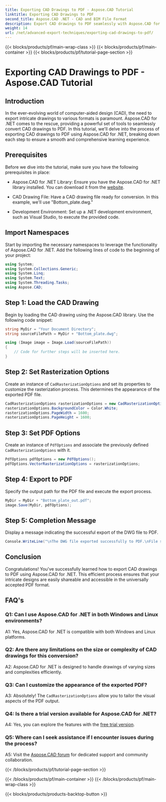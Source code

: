 ```yaml
---
title: Exporting CAD Drawings to PDF - Aspose.CAD Tutorial
linktitle: Exporting CAD Drawings to PDF
second_title: Aspose.CAD .NET - CAD and BIM File Format
description: Export CAD drawings to PDF seamlessly with Aspose.CAD for .NET. Follow our step-by-step guide for efficient conversion.
weight: 14
url: /net/advanced-export-techniques/exporting-cad-drawings-to-pdf/
---
```


{{< blocks/products/pf/main-wrap-class >}}
{{< blocks/products/pf/main-container >}}
{{< blocks/products/pf/tutorial-page-section >}}

# Exporting CAD Drawings to PDF - Aspose.CAD Tutorial

## Introduction

In the ever-evolving world of computer-aided design (CAD), the need to export intricate drawings to various formats is paramount. Aspose.CAD for .NET comes to the rescue, providing a powerful set of tools to seamlessly convert CAD drawings to PDF. In this tutorial, we'll delve into the process of exporting CAD drawings to PDF using Aspose.CAD for .NET, breaking down each step to ensure a smooth and comprehensive learning experience.

## Prerequisites

Before we dive into the tutorial, make sure you have the following prerequisites in place:

- Aspose.CAD for .NET Library: Ensure you have the Aspose.CAD for .NET library installed. You can download it from the [website](https://releases.aspose.com/cad/net/).

- CAD Drawing File: Have a CAD drawing file ready for conversion. In this example, we'll use "Bottom_plate.dwg."

- Development Environment: Set up a .NET development environment, such as Visual Studio, to execute the provided code.

## Import Namespaces

Start by importing the necessary namespaces to leverage the functionality of Aspose.CAD for .NET. Add the following lines of code to the beginning of your project:

```csharp
using System;
using System.Collections.Generic;
using System.Linq;
using System.Text;
using System.Threading.Tasks;
using Aspose.CAD;
```

## Step 1: Load the CAD Drawing

Begin by loading the CAD drawing using the Aspose.CAD library. Use the following code snippet:

```csharp
string MyDir = "Your Document Directory";
string sourceFilePath = MyDir + "Bottom_plate.dwg";

using (Image image = Image.Load(sourceFilePath))
{
    // Code for further steps will be inserted here.
}
```

## Step 2: Set Rasterization Options

Create an instance of `CadRasterizationOptions` and set its properties to customize the rasterization process. This determines the appearance of the exported PDF file.

```csharp
CadRasterizationOptions rasterizationOptions = new CadRasterizationOptions();
rasterizationOptions.BackgroundColor = Color.White;
rasterizationOptions.PageWidth = 1600;
rasterizationOptions.PageHeight = 1600;
```

## Step 3: Set PDF Options

Create an instance of `PdfOptions` and associate the previously defined `CadRasterizationOptions` with it.

```csharp
PdfOptions pdfOptions = new PdfOptions();
pdfOptions.VectorRasterizationOptions = rasterizationOptions;
```

## Step 4: Export to PDF

Specify the output path for the PDF file and execute the export process.

```csharp
MyDir = MyDir + "Bottom_plate_out.pdf";
image.Save(MyDir, pdfOptions);
```

## Step 5: Completion Message

Display a message indicating the successful export of the DWG file to PDF.

```csharp
Console.WriteLine("\nThe DWG file exported successfully to PDF.\nFile saved at " + MyDir);
```

## Conclusion

Congratulations! You've successfully learned how to export CAD drawings to PDF using Aspose.CAD for .NET. This efficient process ensures that your intricate designs are easily shareable and accessible in the universally accepted PDF format.

## FAQ's

### Q1: Can I use Aspose.CAD for .NET in both Windows and Linux environments?

A1: Yes, Aspose.CAD for .NET is compatible with both Windows and Linux platforms.

### Q2: Are there any limitations on the size or complexity of CAD drawings for this conversion?

A2: Aspose.CAD for .NET is designed to handle drawings of varying sizes and complexities efficiently.

### Q3: Can I customize the appearance of the exported PDF?

A3: Absolutely! The `CadRasterizationOptions` allow you to tailor the visual aspects of the PDF output.

### Q4: Is there a trial version available for Aspose.CAD for .NET?

A4: Yes, you can explore the features with the [free trial version](https://releases.aspose.com/).

### Q5: Where can I seek assistance if I encounter issues during the process?

A5: Visit the [Aspose.CAD forum](https://forum.aspose.com/c/cad/19) for dedicated support and community collaboration.

{{< /blocks/products/pf/tutorial-page-section >}}

{{< /blocks/products/pf/main-container >}}
{{< /blocks/products/pf/main-wrap-class >}}

{{< blocks/products/products-backtop-button >}}
